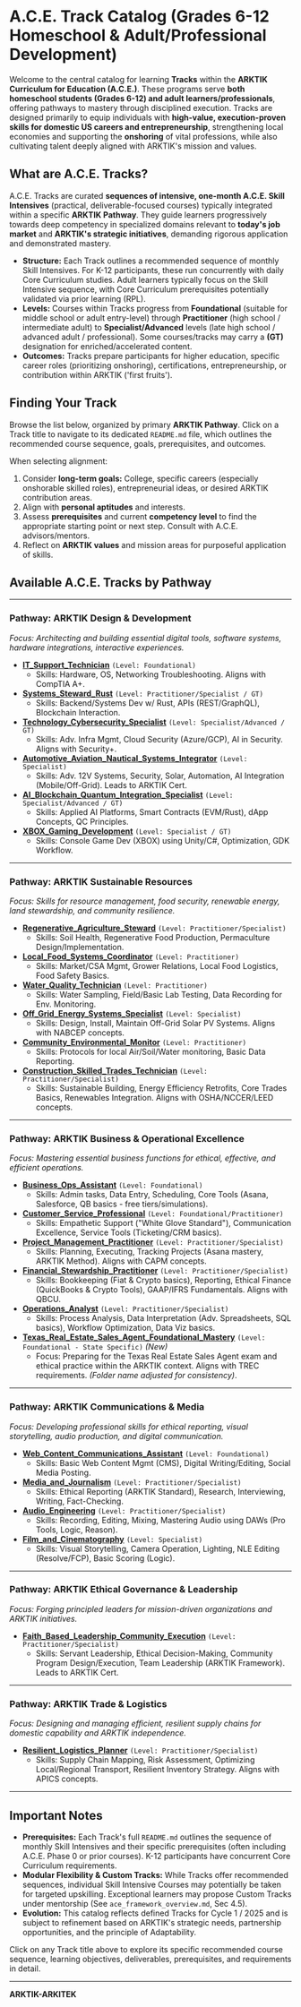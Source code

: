# A.C.E. Track Catalog (Grades 6-12 Homeschool & Adult/Professional Development)

Welcome to the central catalog for learning **Tracks** within the **ARKTIK Curriculum for Education (A.C.E.)**. These programs serve **both homeschool students (Grades 6-12) and adult learners/professionals**, offering pathways to mastery through disciplined execution. Tracks are designed primarily to equip individuals with **high-value, execution-proven skills for domestic US careers and entrepreneurship**, strengthening local economies and supporting the **onshoring** of vital professions, while also cultivating talent deeply aligned with ARKTIK's mission and values.

## What are A.C.E. Tracks?

A.C.E. Tracks are curated **sequences of intensive, one-month A.C.E. Skill Intensives** (practical, deliverable-focused courses) typically integrated within a specific **ARKTIK Pathway**. They guide learners progressively towards deep competency in specialized domains relevant to **today's job market** and **ARKTIK's strategic initiatives**, demanding rigorous application and demonstrated mastery.

*   **Structure:** Each Track outlines a recommended sequence of monthly Skill Intensives. For K-12 participants, these run concurrently with daily Core Curriculum studies. Adult learners typically focus on the Skill Intensive sequence, with Core Curriculum prerequisites potentially validated via prior learning (RPL).
*   **Levels:** Courses within Tracks progress from **Foundational** (suitable for middle school or adult entry-level) through **Practitioner** (high school / intermediate adult) to **Specialist/Advanced** levels (late high school / advanced adult / professional). Some courses/tracks may carry a **(GT)** designation for enriched/accelerated content.
*   **Outcomes:** Tracks prepare participants for higher education, specific career roles (prioritizing onshoring), certifications, entrepreneurship, or contribution within ARKTIK ('first fruits').

## Finding Your Track

Browse the list below, organized by primary **ARKTIK Pathway**. Click on a Track title to navigate to its dedicated `README.md` file, which outlines the recommended course sequence, goals, prerequisites, and outcomes.

When selecting alignment:
1.  Consider **long-term goals:** College, specific careers (especially onshorable skilled roles), entrepreneurial ideas, or desired ARKTIK contribution areas.
2.  Align with **personal aptitudes** and interests.
3.  Assess **prerequisites** and current **competency level** to find the appropriate starting point or next step. Consult with A.C.E. advisors/mentors.
4.  Reflect on **ARKTIK values** and mission areas for purposeful application of skills.

## Available A.C.E. Tracks by Pathway

---

### Pathway: ARKTIK Design & Development
_Focus: Architecting and building essential digital tools, software systems, hardware integrations, interactive experiences._

*   **[IT_Support_Technician](./IT_Support_Technician/README.md)** `(Level: Foundational)`
    *   Skills: Hardware, OS, Networking Troubleshooting. Aligns with CompTIA A+.
*   **[Systems_Steward_Rust](./Systems_Steward_Rust/README.md)** `(Level: Practitioner/Specialist / GT)`
    *   Skills: Backend/Systems Dev w/ Rust, APIs (REST/GraphQL), Blockchain Interaction.
*   **[Technology_Cybersecurity_Specialist](./Technology_Cybersecurity_Specialist/README.md)** `(Level: Specialist/Advanced / GT)`
    *   Skills: Adv. Infra Mgmt, Cloud Security (Azure/GCP), AI in Security. Aligns with Security+.
*   **[Automotive_Aviation_Nautical_Systems_Integrator](./Automotive_Aviation_Nautical_Systems_Integrator/README.md)** `(Level: Specialist)`
    *   Skills: Adv. 12V Systems, Security, Solar, Automation, AI Integration (Mobile/Off-Grid). Leads to ARKTIK Cert.
*   **[AI_Blockchain_Quantum_Integration_Specialist](./AI_Blockchain_Quantum_Integration_Specialist/README.md)** `(Level: Specialist/Advanced / GT)`
    *   Skills: Applied AI Platforms, Smart Contracts (EVM/Rust), dApp Concepts, QC Principles.
*   **[XBOX_Gaming_Development](./XBOX_Gaming_Development/README.md)** `(Level: Specialist / GT)`
    *   Skills: Console Game Dev (XBOX) using Unity/C#, Optimization, GDK Workflow.

---

### Pathway: ARKTIK Sustainable Resources
_Focus: Skills for resource management, food security, renewable energy, land stewardship, and community resilience._

*   **[Regenerative_Agriculture_Steward](./Regenerative_Agriculture_Steward/README.md)** `(Level: Practitioner/Specialist)`
    *   Skills: Soil Health, Regenerative Food Production, Permaculture Design/Implementation.
*   **[Local_Food_Systems_Coordinator](./Local_Food_Systems_Coordinator/README.md)** `(Level: Practitioner)`
    *   Skills: Market/CSA Mgmt, Grower Relations, Local Food Logistics, Food Safety Basics.
*   **[Water_Quality_Technician](./Water_Quality_Technician/README.md)** `(Level: Practitioner)`
    *   Skills: Water Sampling, Field/Basic Lab Testing, Data Recording for Env. Monitoring.
*   **[Off_Grid_Energy_Systems_Specialist](./Off_Grid_Energy_Systems_Specialist/README.md)** `(Level: Specialist)`
    *   Skills: Design, Install, Maintain Off-Grid Solar PV Systems. Aligns with NABCEP concepts.
*   **[Community_Environmental_Monitor](./Community_Environmental_Monitor/README.md)** `(Level: Practitioner)`
    *   Skills: Protocols for local Air/Soil/Water monitoring, Basic Data Reporting.
*   **[Construction_Skilled_Trades_Technician](./Construction_Skilled_Trades_Technician/README.md)** `(Level: Practitioner/Specialist)`
    *   Skills: Sustainable Building, Energy Efficiency Retrofits, Core Trades Basics, Renewables Integration. Aligns with OSHA/NCCER/LEED concepts.

---

### Pathway: ARKTIK Business & Operational Excellence
_Focus: Mastering essential business functions for ethical, effective, and efficient operations._

*   **[Business_Ops_Assistant](./Business_Ops_Assistant/README.md)** `(Level: Foundational)`
    *   Skills: Admin tasks, Data Entry, Scheduling, Core Tools (Asana, Salesforce, QB basics - free tiers/simulations).
*   **[Customer_Service_Professional](./Customer_Service_Professional/README.md)** `(Level: Foundational/Practitioner)`
    *   Skills: Empathetic Support ("White Glove Standard"), Communication Excellence, Service Tools (Ticketing/CRM basics).
*   **[Project_Management_Practitioner](./Project_Management_Practitioner/README.md)** `(Level: Practitioner/Specialist)`
    *   Skills: Planning, Executing, Tracking Projects (Asana mastery, ARKTIK Method). Aligns with CAPM concepts.
*   **[Financial_Stewardship_Practitioner](./Financial_Stewardship_Practitioner/README.md)** `(Level: Practitioner/Specialist)`
    *   Skills: Bookkeeping (Fiat & Crypto basics), Reporting, Ethical Finance (QuickBooks & Crypto Tools), GAAP/IFRS Fundamentals. Aligns with QBCU.
*   **[Operations_Analyst](./Operations_Analyst/README.md)** `(Level: Practitioner/Specialist)`
    *   Skills: Process Analysis, Data Interpretation (Adv. Spreadsheets, SQL basics), Workflow Optimization, Data Viz basics.
*   **[Texas_Real_Estate_Sales_Agent_Foundational_Mastery](./ACE-TREC-SA-FT/README.md)** `(Level: Foundational - State Specific)` _(New)_
    *   Focus: Preparing for the Texas Real Estate Sales Agent exam and ethical practice within the ARKTIK context. Aligns with TREC requirements. *(Folder name adjusted for consistency)*.

---

### Pathway: ARKTIK Communications & Media
_Focus: Developing professional skills for ethical reporting, visual storytelling, audio production, and digital communication._

*   **[Web_Content_Communications_Assistant](./Web_Content_Communications_Assistant/README.md)** `(Level: Foundational)`
    *   Skills: Basic Web Content Mgmt (CMS), Digital Writing/Editing, Social Media Posting.
*   **[Media_and_Journalism](./Media_and_Journalism/README.md)** `(Level: Practitioner/Specialist)`
    *   Skills: Ethical Reporting (ARKTIK Standard), Research, Interviewing, Writing, Fact-Checking.
*   **[Audio_Engineering](./Audio_Engineering/README.md)** `(Level: Practitioner/Specialist)`
    *   Skills: Recording, Editing, Mixing, Mastering Audio using DAWs (Pro Tools, Logic, Reason).
*   **[Film_and_Cinematography](./Film_and_Cinematography/README.md)** `(Level: Specialist)`
    *   Skills: Visual Storytelling, Camera Operation, Lighting, NLE Editing (Resolve/FCP), Basic Scoring (Logic).

---

### Pathway: ARKTIK Ethical Governance & Leadership
_Focus: Forging principled leaders for mission-driven organizations and ARKTIK initiatives._

*   **[Faith_Based_Leadership_Community_Execution](./Faith_Based_Leadership_Community_Execution/README.md)** `(Level: Practitioner/Specialist)`
    *   Skills: Servant Leadership, Ethical Decision-Making, Community Program Design/Execution, Team Leadership (ARKTIK Framework). Leads to ARKTIK Cert.

---

### Pathway: ARKTIK Trade & Logistics
_Focus: Designing and managing efficient, resilient supply chains for domestic capability and ARKTIK independence._

*   **[Resilient_Logistics_Planner](./Resilient_Logistics_Planner/README.md)** `(Level: Practitioner/Specialist)`
    *   Skills: Supply Chain Mapping, Risk Assessment, Optimizing Local/Regional Transport, Resilient Inventory Strategy. Aligns with APICS concepts.

---

## Important Notes

*   **Prerequisites:** Each Track's full `README.md` outlines the sequence of monthly Skill Intensives and their specific prerequisites (often including A.C.E. Phase 0 or prior courses). K-12 participants have concurrent Core Curriculum requirements.
*   **Modular Flexibility & Custom Tracks:** While Tracks offer recommended sequences, individual Skill Intensive Courses may potentially be taken for targeted upskilling. Exceptional learners may propose Custom Tracks under mentorship (See `ace_framework_overview.md`, Sec 4.5).
*   **Evolution:** This catalog reflects defined Tracks for Cycle 1 / 2025 and is subject to refinement based on ARKTIK's strategic needs, partnership opportunities, and the principle of Adaptability.

Click on any Track title above to explore its specific recommended course sequence, learning objectives, deliverables, prerequisites, and requirements in detail.

---
**ARKTIK-ARKITEK**
